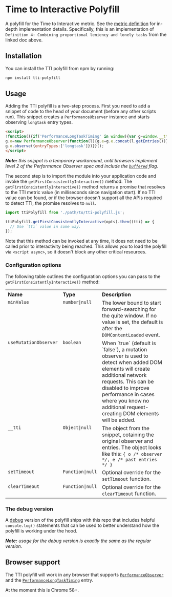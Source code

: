 Time to Interactive Polyfill
============================

A polyfill for the Time to Interactive metric. See the [metric definition](https://goo.gl/OSmrPk) for in-depth implementation details.
Specifically, this is an implementation of `Definition 4: Combining proportional leniency and lonely tasks` from the linked doc above.

## Installation

You can install the TTI polyfill from npm by running:

```sh
npm install tti-polyfill
```

## Usage

Adding the TTI polyfill is a two-step process. First you need to add a snippet of code to the head of your document (before any other scripts run). This snippet creates a `PerformanceObserver` instance and starts observing `longtask` entry types.

```html
<script>
!function(){if('PerformanceLongTaskTiming' in window){var g=window.__tti={e:[]};
g.o=new PerformanceObserver(function(l){g.e=g.e.concat(l.getEntries())});
g.o.observe({entryTypes:['longtask']})}}();
</script>
```

*__Note:__ this snippet is a temporary workaround, until browsers implement level 2 of the Performance Observer spec and include the [`buffered`](https://w3c.github.io/performance-timeline/#dom-performanceobserverinit-buffered) flag.*

The second step is to import the module into your application code and invoke the `getFirstConsistentlyInteractive()` method. The `getFirstConsistentlyInteractive()` method returns a promise that resolves to the TTI metric value (in milliseconds since navigation start). If no TTI value can be found, or if the browser doesn't support all the APIs required to detect TTI, the promise resolves to `null`.

```js
import ttiPolyfill from './path/to/tti-polyfill.js';

ttiPolyfill.getFirstConsistentlyInteractive(opts).then((tti) => {
  // Use `tti` value in some way.
});
```

Note that this method can be invoked at any time, it does not need to be called prior to interactivity being reached. This allows you to load the polyfill via `<script async>`, so it doesn't block any other critical resources.

### Configuration options

The following table outlines the configuration options you can pass to the `getFirstConsistentlyInteractive()` method:

<table>
  <tr valign="top">
    <th align="left">Name</th>
    <th align="left">Type</th>
    <th align="left">Description</th>
  </tr>
  <tr valign="top">
    <td><code>minValue</code></td>
    <td><code>number|null</code></td>
    <td>
      The lower bound to start forward-searching for the quite window. If no value is set, the default is after the <code>DOMContentLoaded</code> event.
    </td>
  </tr>
  <tr valign="top">
    <td><code>useMutationObserver</code></td>
    <td><code>boolean</code></td>
    <td>
      When `true` (default is `false`), a mutation observer is used to detect when added DOM elements will create additional network requests. This can be disabled to improve performance in cases where you know no additional request-creating DOM elements will be added.
    </td>
  </tr>
  <tr valign="top">
    <td><code>__tti</code></td>
    <td><code>Object|null</code></td>
    <td>
      The object from the snippet, cotaining the original observer and entries. The object looks like this: <code>{ o /* observer */, e /* past entries */ }</code>
    </td>
  </tr>
  <tr valign="top">
    <td><code>setTimeout</code></td>
    <td><code>Function|null</code></td>
    <td>
      Optional override for the <code>setTimeout</code> function.
    </td>
  </tr>
  <tr valign="top">
    <td><code>clearTimeout</code></td>
    <td><code>Function|null</code></td>
    <td>
      Optional override for the <code>clearTimeout</code> function.
    </td>
  </tr>
</table>

### The debug version

A [debug](https://github.com/GoogleChrome/tti-polyfill/blob/master/tti-polyfill-debug.js) version of the polyfill ships with this repo that includes helpful `console.log()` statements that can be used to better understand how the polyfill is working under the hood.

*__Note:__ usage for the debug version is exactly the same as the regular version.*

## Browser support

The TTI polyfill will work in any browser that supports [`PerformanceObserver`](https://developer.mozilla.org/en-US/docs/Web/API/PerformanceObserver) and the [`PerformanceLongTaskTiming`](https://w3c.github.io/longtasks/) entry.

At the moment this is Chrome 58+.

